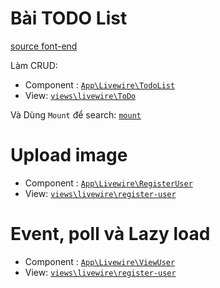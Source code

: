 # Bài TODO List

[source font-end](https://github.com/yelocode/todo-app-tailwind-template/blob/main/index.html)

Làm CRUD:

- Component : [`App\Livewire\TodoList`](./app/Livewire/TodoList.php)
- View: [`views\livewire\ToDo`](./resources/views/livewire/ToDo)

Và Dùng `Mount` để search: [`mount`](./app/Livewire/TodoList.php#L80)

# Upload image

- Component : [`App\Livewire\RegisterUser`](./app/Livewire/RegisterUser.php)
- View: [`views\livewire\register-user`](./resources/views/livewire/register-user.blade.php)

# Event, poll và Lazy load


- Component : [`App\Livewire\ViewUser`](./app/Livewire/ViewUser.php)
- View: [`views\livewire\register-user`](./resources/views/livewire/register-user.blade.php)
